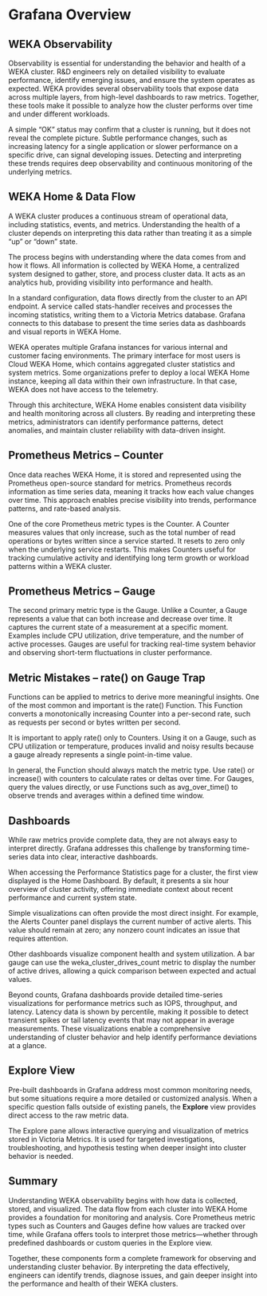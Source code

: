 # Grafana Overview

<!-- Slide 1,2-->
## WEKA Observability

Observability is essential for understanding the behavior and health of a WEKA cluster. R&D engineers rely on detailed visibility to evaluate performance, identify emerging issues, and ensure the system operates as expected.
WEKA provides several observability tools that expose data across multiple layers, from high-level dashboards to raw metrics. Together, these tools make it possible to analyze how the cluster performs over time and under different workloads.

A simple “OK” status may confirm that a cluster is running, but it does not reveal the complete picture. Subtle performance changes, such as increasing latency for a single application or slower performance on a specific drive, can signal developing issues. Detecting and interpreting these trends requires deep observability and continuous monitoring of the underlying metrics.

<!-- Slide 3-->
## WEKA Home & Data Flow

A WEKA cluster produces a continuous stream of operational data, including statistics, events, and metrics. Understanding the health of a cluster depends on interpreting this data rather than treating it as a simple “up” or “down” state.

The process begins with understanding where the data comes from and how it flows. All information is collected by WEKA Home, a centralized system designed to gather, store, and process cluster data. It acts as an analytics hub, providing visibility into performance and health.

In a standard configuration, data flows directly from the cluster to an API endpoint. A service called stats-handler receives and processes the incoming statistics, writing them to a Victoria Metrics database. Grafana connects to this database to present the time series data as dashboards and visual reports in WEKA Home.

WEKA operates multiple Grafana instances for various internal and customer facing environments. The primary interface for most users is Cloud WEKA Home, which contains aggregated cluster statistics and system metrics. Some organizations prefer to deploy a local WEKA Home instance, keeping all data within their own infrastructure. In that case, WEKA does not have access to the telemetry.

Through this architecture, WEKA Home enables consistent data visibility and health monitoring across all clusters. By reading and interpreting these metrics, administrators can identify performance patterns, detect anomalies, and maintain cluster reliability with data-driven insight.

<!-- Slide 4-->
## Prometheus Metrics – Counter

Once data reaches WEKA Home, it is stored and represented using the Prometheus open-source standard for metrics. Prometheus records information as time series data, meaning it tracks how each value changes over time. This approach enables precise visibility into trends, performance patterns, and rate-based analysis.

One of the core Prometheus metric types is the Counter. A Counter measures values that only increase, such as the total number of read operations or bytes written since a service started. It resets to zero only when the underlying service restarts. This makes Counters useful for tracking cumulative activity and identifying long term growth or workload patterns within a WEKA cluster.

<!-- Slide 5-->
## Prometheus Metrics – Gauge

The second primary metric type is the Gauge. Unlike a Counter, a Gauge represents a value that can both increase and decrease over time. It captures the current state of a measurement at a specific moment. Examples include CPU utilization, drive temperature, and the number of active processes. Gauges are useful for tracking real-time system behavior and observing short-term fluctuations in cluster performance.

<!-- Slide 6-->
## Metric Mistakes – rate() on Gauge Trap

Functions can be applied to metrics to derive more meaningful insights. One of the most common and important is the rate() Function. This Function converts a monotonically increasing Counter into a per-second rate, such as requests per second or bytes written per second.

It is important to apply rate() only to Counters. Using it on a Gauge, such as CPU utilization or temperature, produces invalid and noisy results because a gauge already represents a single point-in-time value.

In general, the Function should always match the metric type. Use rate() or increase() with counters to calculate rates or deltas over time. For Gauges, query the values directly, or use Functions such as avg_over_time() to observe trends and averages within a defined time window.

<!-- Slide 7-->
## Dashboards

While raw metrics provide complete data, they are not always easy to interpret directly. Grafana addresses this challenge by transforming time-series data into clear, interactive dashboards.

When accessing the Performance Statistics page for a cluster, the first view displayed is the Home Dashboard. By default, it presents a six hour overview of cluster activity, offering immediate context about recent performance and current system state.

Simple visualizations can often provide the most direct insight. For example, the Alerts Counter panel displays the current number of active alerts. This value should remain at zero; any nonzero count indicates an issue that requires attention.

Other dashboards visualize component health and system utilization. A bar gauge can use the weka_cluster_drives_count metric to display the number of active drives, allowing a quick comparison between expected and actual values.

Beyond counts, Grafana dashboards provide detailed time-series visualizations for performance metrics such as IOPS, throughput, and latency. Latency data is shown by percentile, making it possible to detect transient spikes or tail latency events that may not appear in average measurements. These visualizations enable a comprehensive understanding of cluster behavior and help identify performance deviations at a glance.

<!-- Slide 7-->
## Explore View

Pre-built dashboards in Grafana address most common monitoring needs, but some situations require a more detailed or customized analysis. When a specific question falls outside of existing panels, the **Explore** view provides direct access to the raw metric data.

The Explore pane allows interactive querying and visualization of metrics stored in Victoria Metrics. It is used for targeted investigations, troubleshooting, and hypothesis testing when deeper insight into cluster behavior is needed.

<!-- Slide 8-->
## Summary

Understanding WEKA observability begins with how data is collected, stored, and visualized. The data flow from each cluster into WEKA Home provides a foundation for monitoring and analysis. Core Prometheus metric types such as Counters and Gauges define how values are tracked over time, while Grafana offers tools to interpret those metrics—whether through predefined dashboards or custom queries in the Explore view.

Together, these components form a complete framework for observing and understanding cluster behavior. By interpreting the data effectively, engineers can identify trends, diagnose issues, and gain deeper insight into the performance and health of their WEKA clusters.


